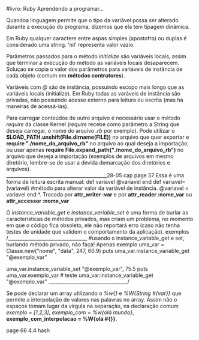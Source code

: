 #livro: Ruby Aprendendo a programar...

Quandoa linguagem permite que o tipo da variável possa ser alterado durante a execução do programa, dizemos que ela tem tipagem dinâmica. 

Em Ruby qualquer caractere entre aspas simples (apostofro) ou duplas é considerado uma string. 
'nil' representa valor vazio.

Parâmetros passados para o método *initialize* são variáveis locais, assim que terminar a execução do método as variáveis locais desaparecem. Soluçao se copia o valor dos parâmetros para variáveis de instância de cada objeto (comum em **métodos contrutores**).

Variáveis com *@* são de instância, possuindo escopo mais longo que as variáveis locais (initialize). Em Ruby todas as varáveis de instância são privadas, não possuindo acesso externo para leitura ou escrita (mas há maneiras de acessá-las).

Para carregar conteúdos de outro arquivo é necessário usar o método *require* da classe Kernel (*require* recebe como parâmetro a String que deseja carregar, o nome do arquivo *.rb* por exemplo). Pode utilizar o **$LOAD_PATH.unshift(File.dirname(__FILE__))** no arquivo que quer exportar e **require "./nome_do_arquivo_rb"** no arquivo ao qual deseja a importação, ou usar apenas **require File.expand_path("./nome_do_arquivo_rb")** no arquivo que deseja a importação (exemplos de arquivos em mesmo diretório, lembre-se de usar a devida demarcação dos diretórios e arquivos).  
__________________________________________28-05 cap page 57
Essa é uma forma de leitura escrita manual: 
    def variavel
        @variavel
    end
    def variavel=(variavel) #método para alterar valor da variável de instância.
        @variavel = variavel
    end
*. Trocada por **attr_writer :var** e por **attr_reader :nome_var** ou **attr_accessor :nome_var**

O *instance_variable_get* e *instance_variable_set* é uma forma de burlar as características de métodos privados, mas criam um problema, no momento em que o código fica obsoleto, ele não reportará erro (caso não tenha testes de unidade que validem o comportamento da aplicação). exemplos
/_________________________________
#usando o instance_variable_get e set, burlando método privado, não faça! Apenas exemplo
uma_var = Classe.new("nome", "data", 247, 60.9)
puts uma_var.instance_variable_get "@exemplo_var"

uma_var.instance_variable_set "@exemplo_var", 75.5
puts uma_var.exemplo_var # teste uma_var.instance_variable_get "@exemplo_var"
_________________________________/

Se pode declarar um array utilizando o *%w{}* e *%W{String #{var}}* que permite a interpolação de valores nas palavras no array. Assim não o espaços tomam lugar da vírgula na separação, na declaração comum *exemplo = [1,2,3]*, *exemplo_com = %w{olá mundo}*, **exemplo_com_interpolacao = %W{olá #{}}**.

page 66 4.4 hash



